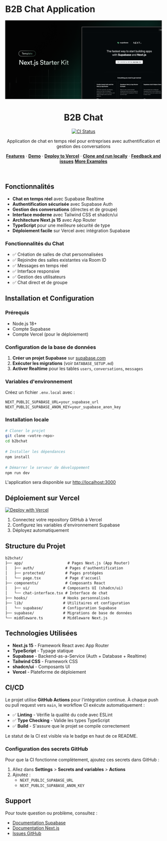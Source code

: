 # B2B Chat Application

<p align="center">
  <img alt="B2B Chat - Real-time messaging application" src="./app/opengraph-image.png">
  <h1 align="center">B2B Chat</h1>
</p>

<p align="center">
  <a href="https://github.com/votre-username/b2bchat/actions"><img src="https://github.com/votre-username/b2bchat/actions/workflows/ci.yml/badge.svg" alt="CI Status"></a>
</p>

<p align="center">
  Application de chat en temps réel pour entreprises avec authentification et gestion des conversations
</p>

<p align="center">
  <a href="#features"><strong>Features</strong></a> ·
  <a href="#demo"><strong>Demo</strong></a> ·
  <a href="#deploy-to-vercel"><strong>Deploy to Vercel</strong></a> ·
  <a href="#clone-and-run-locally"><strong>Clone and run locally</strong></a> ·
  <a href="#feedback-and-issues"><strong>Feedback and issues</strong></a>
  <a href="#more-supabase-examples"><strong>More Examples</strong></a>
</p>
<br/>

## Fonctionnalités

- **Chat en temps réel** avec Supabase Realtime
- **Authentification sécurisée** avec Supabase Auth
- **Gestion des conversations** (directes et de groupe)
- **Interface moderne** avec Tailwind CSS et shadcn/ui
- **Architecture Next.js 15** avec App Router
- **TypeScript** pour une meilleure sécurité de type
- **Déploiement facile** sur Vercel avec intégration Supabase

### Fonctionnalités du Chat

- ✅ Création de salles de chat personnalisées
- ✅ Rejoindre des salles existantes via Room ID
- ✅ Messages en temps réel
- ✅ Interface responsive
- ✅ Gestion des utilisateurs
- ✅ Chat direct et de groupe

## Installation et Configuration

### Prérequis

- Node.js 18+ 
- Compte Supabase
- Compte Vercel (pour le déploiement)

### Configuration de la base de données

1. **Créer un projet Supabase** sur [supabase.com](https://supabase.com)
2. **Exécuter les migrations** (voir `DATABASE_SETUP.md`)
3. **Activer Realtime** pour les tables `users`, `conversations`, `messages`

### Variables d'environnement

Créez un fichier `.env.local` avec :

```env
NEXT_PUBLIC_SUPABASE_URL=your_supabase_url
NEXT_PUBLIC_SUPABASE_ANON_KEY=your_supabase_anon_key
```

### Installation locale

```bash
# Cloner le projet
git clone <votre-repo>
cd b2bchat

# Installer les dépendances
npm install

# Démarrer le serveur de développement
npm run dev
```

L'application sera disponible sur [http://localhost:3000](http://localhost:3000)

## Déploiement sur Vercel

[![Deploy with Vercel](https://vercel.com/button)](https://vercel.com/new)

1. Connectez votre repository GitHub à Vercel
2. Configurez les variables d'environnement Supabase
3. Déployez automatiquement

## Structure du Projet

```
b2bchat/
├── app/                    # Pages Next.js (App Router)
│   ├── auth/              # Pages d'authentification
│   ├── protected/         # Pages protégées
│   └── page.tsx           # Page d'accueil
├── components/            # Composants React
│   ├── ui/               # Composants UI (shadcn/ui)
│   └── chat-interface.tsx # Interface de chat
├── hooks/                # Hooks personnalisés
├── lib/                  # Utilitaires et configuration
│   └── supabase/         # Configuration Supabase
├── supabase/             # Migrations de base de données
└── middleware.ts         # Middleware Next.js
```

## Technologies Utilisées

- **Next.js 15** - Framework React avec App Router
- **TypeScript** - Typage statique
- **Supabase** - Backend-as-a-Service (Auth + Database + Realtime)
- **Tailwind CSS** - Framework CSS
- **shadcn/ui** - Composants UI
- **Vercel** - Plateforme de déploiement

## CI/CD

Le projet utilise **GitHub Actions** pour l'intégration continue. À chaque push ou pull request vers `main`, le workflow CI exécute automatiquement :

- ✅ **Linting** - Vérifie la qualité du code avec ESLint
- ✅ **Type Checking** - Valide les types TypeScript
- ✅ **Build** - S'assure que le projet se compile correctement

Le statut de la CI est visible via le badge en haut de ce README.

### Configuration des secrets GitHub

Pour que la CI fonctionne complètement, ajoutez ces secrets dans GitHub :
1. Allez dans **Settings** > **Secrets and variables** > **Actions**
2. Ajoutez :
   - `NEXT_PUBLIC_SUPABASE_URL`
   - `NEXT_PUBLIC_SUPABASE_ANON_KEY`

## Support

Pour toute question ou problème, consultez :
- [Documentation Supabase](https://supabase.com/docs)
- [Documentation Next.js](https://nextjs.org/docs)
- [Issues GitHub](https://github.com/votre-repo/issues)
